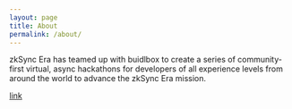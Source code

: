 ```yaml
---
layout: page
title: About
permalink: /about/
---
```



zkSync Era has teamed up with buidlbox to create a series of community-first virtual, async hackathons for developers of all experience levels from around the world to advance the zkSync Era mission.

[link](https://app.buidlbox.io/zksync/era-hack-series)
